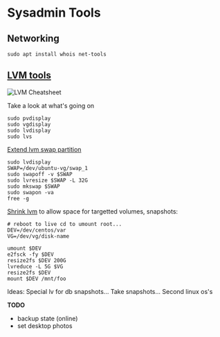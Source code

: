 # Sysadmin Tools

## Networking

```shell
sudo apt install whois net-tools
```

## [LVM tools](https://www.howtogeek.com/howto/40702/how-to-manage-and-use-lvm-logical-volume-management-in-ubuntu/)

![LVM Cheatsheet](https://www.howtogeek.com/wp-content/uploads/2011/01/lvm-cheatsheet.png)

Take a look at what's going on

```shell
sudo pvdisplay
sudo vgdisplay
sudo lvdisplay
sudo lvs
```

[Extend lvm swap partition](https://www.2daygeek.com/how-to-create-extend-swap-partition-in-linux-using-lvm)

```shell
sudo lvdisplay
SWAP=/dev/ubuntu-vg/swap_1
sudo swapoff -v $SWAP
sudo lvresize $SWAP -L 32G
sudo mkswap $SWAP
sudo swapon -va
free -g
```

[Shrink lvm](https://www.rootusers.com/lvm-resize-how-to-decrease-an-lvm-partition/) to allow space for targetted volumes, snapshots:

```
# reboot to live cd to umount root...
DEV=/dev/centos/var
VG=/dev/vg/disk-name

umount $DEV
e2fsck -fy $DEV
resize2fs $DEV 200G
lvreduce -L 5G $VG
resize2fs $DEV
mount $DEV /mnt/foo
```

Ideas:
Special lv for db snapshots...
Take snapshots...
Second linux os's


**TODO**

* backup state (online)
* set desktop photos
